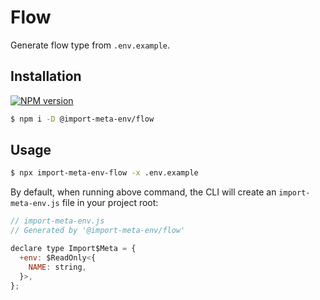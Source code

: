 # Flow

Generate flow type from `.env.example`.

## Installation

[![NPM version](https://img.shields.io/npm/v/@import-meta-env/flow.svg)](https://www.npmjs.com/package/@import-meta-env/flow)

```bash
$ npm i -D @import-meta-env/flow
```

## Usage

```bash
$ npx import-meta-env-flow -x .env.example
```

By default, when running above command, the CLI will create an `import-meta-env.js` file in your project root:

```js
// import-meta-env.js
// Generated by '@import-meta-env/flow'

declare type Import$Meta = {
  +env: $ReadOnly<{
    NAME: string,
  }>,
};
```
